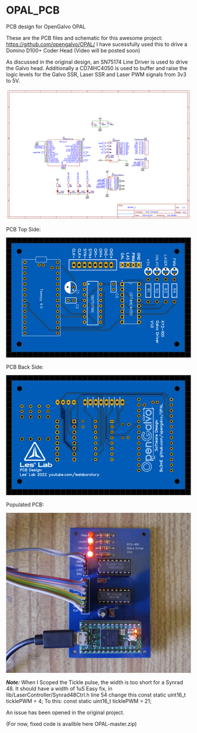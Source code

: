 # OPAL_PCB
PCB design for OpenGalvo OPAL

These are the PCB files and schematic for this awesome project: https://github.com/opengalvo/OPAL/
I have sucessfully used this to drive a Domino D100+ Coder Head
(Video will be posted soon)

As discussed in the original design, an SN75174 Line Driver is used to drive the Galvo head.
Additionally a CD74HC4050 is used to buffer and raise the logic levels for the Galvo SSR, Laser SSR and Laser PWM signals from 3v3 to 5V.


![Screenshot](media/xy2100.png)


PCB Top Side:

![Screenshot](media/front.png)

PCB Back Side:

![Screenshot](media/back.png)


Populated PCB:

![Screenshot](media/populated.png)




***Note:***
When I Scoped the Tickle pulse, the width is too short for a Synrad 48. It should have a width of 1uS
Easy fix, in lib/LaserController/Synrad48Ctrl.h line 54 change this
const static uint16_t ticklePWM = 4;
To this:
const static uint16_t ticklePWM = 21;

An issue has been opened in the original project.

(For now, fixed code is availble here OPAL-master.zip)
